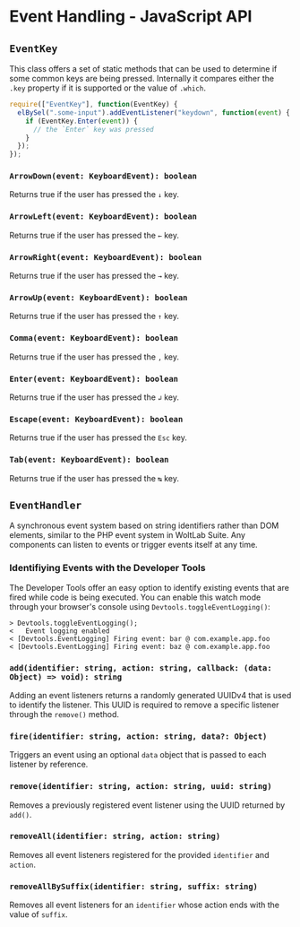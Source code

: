 # Event Handling - JavaScript API

## `EventKey`

This class offers a set of static methods that can be used to determine if some
common keys are being pressed. Internally it compares either the `.key` property
if it is supported or the value of `.which`.

```js
require(["EventKey"], function(EventKey) {
  elBySel(".some-input").addEventListener("keydown", function(event) {
    if (EventKey.Enter(event)) {
      // the `Enter` key was pressed
    }
  });
});
```

### `ArrowDown(event: KeyboardEvent): boolean`

Returns true if the user has pressed the `↓` key.

### `ArrowLeft(event: KeyboardEvent): boolean`

Returns true if the user has pressed the `←` key.

### `ArrowRight(event: KeyboardEvent): boolean`

Returns true if the user has pressed the `→` key.

### `ArrowUp(event: KeyboardEvent): boolean`

Returns true if the user has pressed the `↑` key.

### `Comma(event: KeyboardEvent): boolean`

Returns true if the user has pressed the `,` key.

### `Enter(event: KeyboardEvent): boolean`

Returns true if the user has pressed the `↲` key.

### `Escape(event: KeyboardEvent): boolean`

Returns true if the user has pressed the `Esc` key.

### `Tab(event: KeyboardEvent): boolean`

Returns true if the user has pressed the `↹` key.

## `EventHandler`

A synchronous event system based on string identifiers rather than DOM elements,
similar to the PHP event system in WoltLab Suite. Any components can listen to
events or trigger events itself at any time.

### Identifiying Events with the Developer Tools

The Developer Tools offer an easy option to identify existing events that are fired while code is being executed.
You can enable this watch mode through your browser's console using `Devtools.toggleEventLogging()`:

```
> Devtools.toggleEventLogging();
<   Event logging enabled
< [Devtools.EventLogging] Firing event: bar @ com.example.app.foo
< [Devtools.EventLogging] Firing event: baz @ com.example.app.foo
```

### `add(identifier: string, action: string, callback: (data: Object) => void): string`

Adding an event listeners returns a randomly generated UUIDv4 that is used to
identify the listener. This UUID is required to remove a specific listener through
the `remove()` method.

### `fire(identifier: string, action: string, data?: Object)`

Triggers an event using an optional `data` object that is passed to each listener
by reference.

### `remove(identifier: string, action: string, uuid: string)`

Removes a previously registered event listener using the UUID returned by `add()`.

### `removeAll(identifier: string, action: string)`

Removes all event listeners registered for the provided `identifier` and `action`.

### `removeAllBySuffix(identifier: string, suffix: string)`

Removes all event listeners for an `identifier` whose action ends with the value
of `suffix`.
